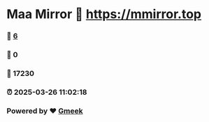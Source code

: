 # Maa Mirror :link: https://mmirror.top 
### :page_facing_up: [6](https://mmirror.top/tag.html) 
### :speech_balloon: 0 
### :hibiscus: 17230 
### :alarm_clock: 2025-03-26 11:02:18 
### Powered by :heart: [Gmeek](https://github.com/Meekdai/Gmeek)
